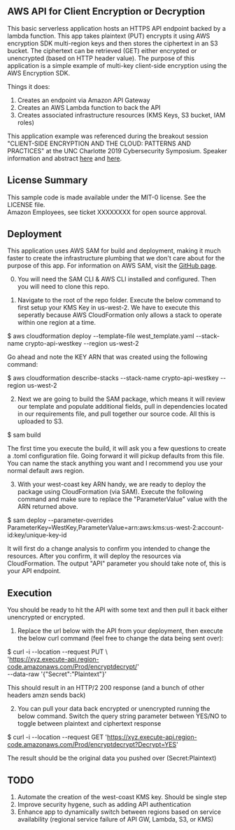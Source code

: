 ## AWS API for Client Encryption or Decryption
This basic serverless application hosts an HTTPS API endpoint backed by a lambda function.  This app takes plaintext (PUT) encrypts it using AWS encryption SDK multi-region keys and then stores the ciphertext in an S3 bucket.  The ciphertext can be retrieved (GET) either encrypted or unencrypted (based on HTTP header value).  The purpose of this application is a simple example of multi-key client-side encryption using the AWS Encryption SDK.

Things it does: 
1. Creates an endpoint via Amazon API Gateway
2. Creates an AWS Lambda function to back the API
3. Creates associated infrastructure resources (KMS Keys, S3 bucket, IAM roles)

This application example was referenced during the breakout session "CLIENT-SIDE ENCRYPTION AND THE CLOUD: PATTERNS AND PRACTICES" at the UNC Charlotte 2019 Cybersecurity Symposium.
Speaker information and abstract [here](https://cybersecuritysymposium.uncc.edu/speaker/andrew-shortt) and [here](https://cybersecuritysymposium.uncc.edu/speaker/kenneth-jackson).


## License Summary
This sample code is made available under the MIT-0 license. See the LICENSE file.  
Amazon Employees, see ticket XXXXXXXX for open source approval.


## Deployment
This application uses AWS SAM for build and deployment, making it much faster to create the infrastructure plumbing that we don't care about for the purpose of this app. For information on AWS SAM, visit the [GitHub page](https://github.com/awslabs/serverless-application-model).

0. You will need the SAM CLI & AWS CLI installed and configured. Then you will need to clone this repo.

1. Navigate to the root of the repo folder. Execute the below command to first setup your KMS Key in us-west-2. We have to execute this seperatly because AWS CloudFormation only allows a stack to operate within one region at a time. 

$ aws cloudformation deploy --template-file west_template.yaml --stack-name crypto-api-westkey --region us-west-2

Go ahead and note the KEY ARN that was created using the following command:

$ aws cloudformation describe-stacks --stack-name crypto-api-westkey --region us-west-2

2. Next we are going to build the SAM package, which means it will review our template and populate additional fields, pull in dependencies located in our requirements file, and pull together our source code. All this is uploaded to S3.

$ sam build

The first time you execute the build, it will ask you a few questions to create a .toml configuration file. Going forward it will pickup defaults from this file. You can name the stack anything you want and I recommend you use your normal default aws region.

3. With your west-coast key ARN handy, we are ready to deploy the package using CloudFormation (via SAM). Execute the following command and make sure to replace the "ParameterValue" value with the ARN returned above.
 
$ sam deploy --parameter-overrides ParameterKey=WestKey,ParameterValue=arn:aws:kms:us-west-2:account-id:key/unique-key-id  

It will first do a change analysis to confirm you intended to change the resources. After you confirm, it will deploy the resources via CloudFormation. The output "API" parameter you should take note of, this is your API endpoint.

## Execution

You should be ready to hit the API with some text and then pull it back either unencrypted or encrypted.

1. Replace the url below with the API from your deployment, then execute the below curl command (feel free to change the data being sent over):

$ curl -i --location --request PUT \  
'https://xyz.execute-api.region-code.amazonaws.com/Prod/encryptdecrypt/' \
--data-raw '{"Secret":"Plaintext"}'

This should result in an HTTP/2 200 response (and a bunch of other headers amzn sends back)

2. You can pull your data back encrypted or unencrypted running the below command. Switch the query string parameter between YES/NO to toggle between plaintext and ciphertext response

$ curl -i --location --request GET 'https://xyz.execute-api.region-code.amazonaws.com/Prod/encryptdecrypt?Decrypt=YES'

The result should be the original data you pushed over (Secret:Plaintext)

## TODO

1. Automate the creation of the west-coast KMS key. Should be single step
2. Improve security hygene, such as adding API authentication
3. Enhance app to dynamically switch between regions based on service availability (regional service failure of API GW, Lambda, S3, or KMS)